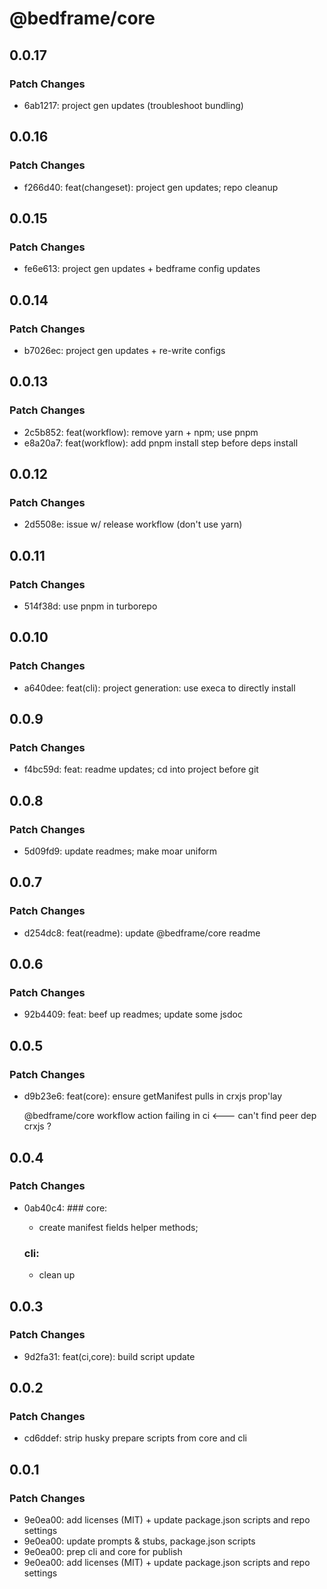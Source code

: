# @bedframe/core

## 0.0.17

### Patch Changes

- 6ab1217: project gen updates (troubleshoot bundling)

## 0.0.16

### Patch Changes

- f266d40: feat(changeset): project gen updates; repo cleanup

## 0.0.15

### Patch Changes

- fe6e613: project gen updates + bedframe config updates

## 0.0.14

### Patch Changes

- b7026ec: project gen updates + re-write configs

## 0.0.13

### Patch Changes

- 2c5b852: feat(workflow): remove yarn + npm; use pnpm
- e8a20a7: feat(workflow): add pnpm install step before deps install

## 0.0.12

### Patch Changes

- 2d5508e: issue w/ release workflow (don't use yarn)

## 0.0.11

### Patch Changes

- 514f38d: use pnpm in turborepo

## 0.0.10

### Patch Changes

- a640dee: feat(cli): project generation: use execa to directly install

## 0.0.9

### Patch Changes

- f4bc59d: feat: readme updates; cd into project before git

## 0.0.8

### Patch Changes

- 5d09fd9: update readmes; make moar uniform

## 0.0.7

### Patch Changes

- d254dc8: feat(readme): update @bedframe/core readme

## 0.0.6

### Patch Changes

- 92b4409: feat: beef up readmes; update some jsdoc

## 0.0.5

### Patch Changes

- d9b23e6: feat(core): ensure getManifest pulls in crxjs prop'lay

  @bedframe/core workflow action failing in ci <--- can't find peer dep crxjs ?

## 0.0.4

### Patch Changes

- 0ab40c4: ### core:

  - create manifest fields helper methods;

  ### cli:

  - clean up

## 0.0.3

### Patch Changes

- 9d2fa31: feat(ci,core): build script update

## 0.0.2

### Patch Changes

- cd6ddef: strip husky prepare scripts from core and cli

## 0.0.1

### Patch Changes

- 9e0ea00: add licenses (MIT) + update package.json scripts and repo settings
- 9e0ea00: update prompts & stubs, package.json scripts
- 9e0ea00: prep cli and core for publish
- 9e0ea00: add licenses (MIT) + update package.json scripts and repo settings

